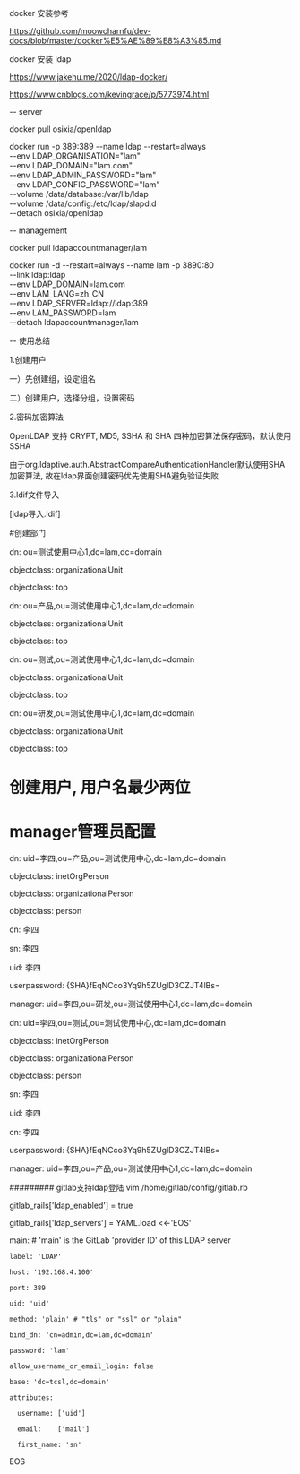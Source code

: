 docker 安装参考

https://github.com/moowcharnfu/dev-docs/blob/master/docker%E5%AE%89%E8%A3%85.md

docker 安装 ldap

https://www.jakehu.me/2020/ldap-docker/

https://www.cnblogs.com/kevingrace/p/5773974.html

-- server

docker pull osixia/openldap

docker run -p 389:389 --name ldap --restart=always \
--env LDAP_ORGANISATION="lam" \
--env LDAP_DOMAIN="lam.com" \
--env LDAP_ADMIN_PASSWORD="lam" \
--env LDAP_CONFIG_PASSWORD="lam" \
--volume /data/database:/var/lib/ldap \
--volume /data/config:/etc/ldap/slapd.d \
--detach osixia/openldap

-- management

docker pull ldapaccountmanager/lam

docker run -d --restart=always --name lam -p 3890:80 \
--link ldap:ldap \
--env LDAP_DOMAIN=lam.com \
--env LAM_LANG=zh_CN \
--env LDAP_SERVER=ldap://ldap:389 \
--env LAM_PASSWORD=lam \
--detach ldapaccountmanager/lam


-- 使用总结

1.创建用户

一）先创建组，设定组名

二）创建用户，选择分组，设置密码

2.密码加密算法

OpenLDAP 支持 CRYPT, MD5, SSHA 和 SHA 四种加密算法保存密码，默认使用 SSHA

由于org.ldaptive.auth.AbstractCompareAuthenticationHandler默认使用SHA加密算法, 故在ldap界面创建密码优先使用SHA避免验证失败


3.ldif文件导入

[ldap导入.ldif]

#创建部门

dn: ou=测试使用中心1,dc=lam,dc=domain

objectclass: organizationalUnit

objectclass: top


dn: ou=产品,ou=测试使用中心1,dc=lam,dc=domain

objectclass: organizationalUnit

objectclass: top


dn: ou=测试,ou=测试使用中心1,dc=lam,dc=domain

objectclass: organizationalUnit

objectclass: top


dn: ou=研发,ou=测试使用中心1,dc=lam,dc=domain

objectclass: organizationalUnit

objectclass: top


# 创建用户, 用户名最少两位

# manager管理员配置

dn: uid=李四,ou=产品,ou=测试使用中心,dc=lam,dc=domain

objectclass: inetOrgPerson

objectclass: organizationalPerson

objectclass: person

cn: 李四

sn: 李四

uid: 李四

userpassword: {SHA}fEqNCco3Yq9h5ZUglD3CZJT4lBs=

manager: uid=李四,ou=研发,ou=测试使用中心1,dc=lam,dc=domain



dn: uid=李四,ou=测试,ou=测试使用中心,dc=lam,dc=domain

objectclass: inetOrgPerson

objectclass: organizationalPerson

objectclass: person

sn: 李四

uid: 李四

cn: 李四

userpassword: {SHA}fEqNCco3Yq9h5ZUglD3CZJT4lBs=

manager: uid=李四,ou=产品,ou=测试使用中心1,dc=lam,dc=domain



######### gitlab支持ldap登陆
vim /home/gitlab/config/gitlab.rb

gitlab_rails['ldap_enabled'] = true

gitlab_rails['ldap_servers'] = YAML.load <<-'EOS'

  main: # 'main' is the GitLab 'provider ID' of this LDAP server
  
    label: 'LDAP'
    
    host: '192.168.4.100'
    
    port: 389
    
    uid: 'uid'
    
    method: 'plain' # "tls" or "ssl" or "plain"
    
    bind_dn: 'cn=admin,dc=lam,dc=domain'
    
    password: 'lam'
    
    allow_username_or_email_login: false
    
    base: 'dc=tcsl,dc=domain'
    
    attributes:
    
      username: ['uid']
      
      email:    ['mail']
      
      first_name: 'sn'
      
 
EOS
